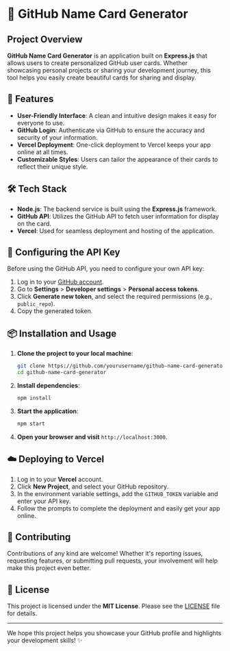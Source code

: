 # 🌟 GitHub Name Card Generator

## Project Overview

**GitHub Name Card Generator** is an application built on **Express.js** that allows users to create personalized GitHub user cards. Whether showcasing personal projects or sharing your development journey, this tool helps you easily create beautiful cards for sharing and display.

## 🚀 Features

- **User-Friendly Interface**: A clean and intuitive design makes it easy for everyone to use.
- **GitHub Login**: Authenticate via GitHub to ensure the accuracy and security of your information.
- **Vercel Deployment**: One-click deployment to Vercel keeps your app online at all times.
- **Customizable Styles**: Users can tailor the appearance of their cards to reflect their unique style.

## 🛠️ Tech Stack

- **Node.js**: The backend service is built using the **Express.js** framework.
- **GitHub API**: Utilizes the GitHub API to fetch user information for display on the card.
- **Vercel**: Used for seamless deployment and hosting of the application.

## 🔑 Configuring the API Key

Before using the GitHub API, you need to configure your own API key:

1. Log in to your [GitHub account](https://github.com).
2. Go to **Settings** > **Developer settings** > **Personal access tokens**.
3. Click **Generate new token**, and select the required permissions (e.g., `public_repo`).
4. Copy the generated token.

## 📦 Installation and Usage

1. **Clone the project to your local machine**:
   ```bash
   git clone https://github.com/yourusername/github-name-card-generator.git
   cd github-name-card-generator
   ```

2. **Install dependencies**:
   ```bash
   npm install
   ```

3. **Start the application**:
   ```bash
   npm start
   ```

4. **Open your browser and visit** `http://localhost:3000`.

## ☁️ Deploying to Vercel

1. Log in to your **Vercel** account.
2. Click **New Project**, and select your GitHub repository.
3. In the environment variable settings, add the `GITHUB_TOKEN` variable and enter your API key.
4. Follow the prompts to complete the deployment and easily get your app online.

## 🤝 Contributing

Contributions of any kind are welcome! Whether it's reporting issues, requesting features, or submitting pull requests, your involvement will help make this project even better.

## 📄 License

This project is licensed under the **MIT License**. Please see the [LICENSE](LICENSE) file for details.

---

We hope this project helps you showcase your GitHub profile and highlights your development skills! ✨
